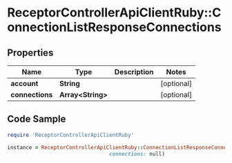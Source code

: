 # ReceptorControllerApiClientRuby::ConnectionListResponseConnections

## Properties

Name | Type | Description | Notes
------------ | ------------- | ------------- | -------------
**account** | **String** |  | [optional] 
**connections** | **Array&lt;String&gt;** |  | [optional] 

## Code Sample

```ruby
require 'ReceptorControllerApiClientRuby'

instance = ReceptorControllerApiClientRuby::ConnectionListResponseConnections.new(account: 0000001,
                                 connections: null)
```


